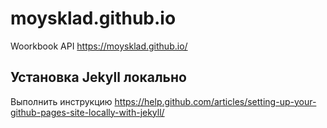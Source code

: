 # moysklad.github.io
Woorkbook API
https://moysklad.github.io/

## Установка Jekyll локально
Выполнить инструкцию https://help.github.com/articles/setting-up-your-github-pages-site-locally-with-jekyll/

